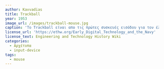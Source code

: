 ```yaml
---
author: Kavvadias
title: Trackball
year: 1953
image_url: /images/trackball-mouse.jpg
caption: 'Το Trackball είναι απο τις πρώτες συσκευές εισόδου για τον έλεγχο της οθόνης ραντάρ. Εφευρέθηκε από την ομάδα DATAR. Μία μπάλα που συγκρατείτε από τέσσερις αισθητήρες ανίχνευσης περιστροφής. Σαν ένα ανποδογυρισμένο μηχανικό ποντίκι με μπίλια.'
license_url: 'https://ethw.org/Early_Digital_Technology_and_the_Navy'
license_text: Engineering and Technology History Wiki
categories:
  - Αρχέτυπα 
  - input-device
tags:
  - mouse 
---
```

